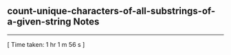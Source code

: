 <h2>count-unique-characters-of-all-substrings-of-a-given-string Notes</h2><hr>[ Time taken: 1 hr 1 m 56 s ]